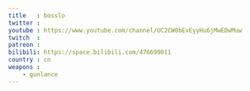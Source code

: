```yaml
---
title   : bosslo
twitter :
youtube : https://www.youtube.com/channel/UC2CW0bEvEyyHu6jMwEDwMuw
twitch  :
patreon :
bilibili: https://space.bilibili.com/476699011
country : cn
weapons :
    - gunlance
---
```

